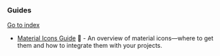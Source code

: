 ### Guides
[Go to index](https://github.com/cdleon/awesome-front-end#index)
* [Material Icons Guide](https://google.github.io/material-design-icons/) :gift_heart: - An overview of material icons—where to get them and how to integrate them with your projects.
